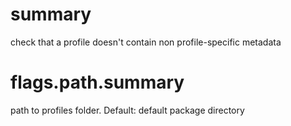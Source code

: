 # summary

check that a profile doesn't contain non profile-specific metadata

# flags.path.summary

path to profiles folder. Default: default package directory
